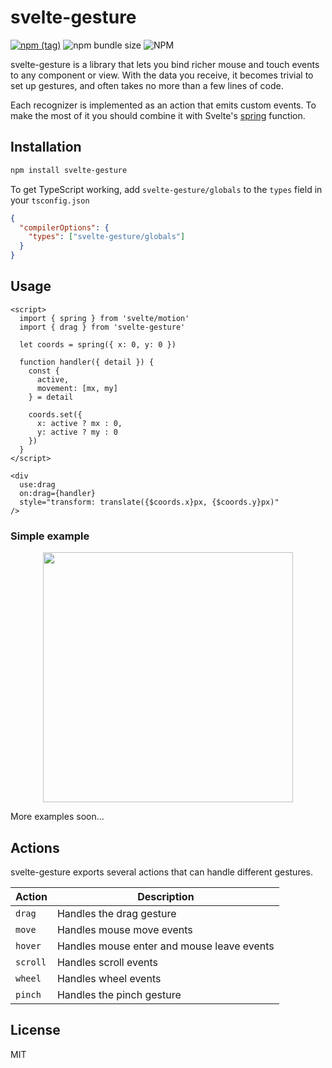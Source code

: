 # svelte-gesture

[![npm (tag)](https://img.shields.io/npm/v/svelte-gesture?style=flat&colorA=000000&colorB=000000)](https://www.npmjs.com/package/svelte-gesture) ![npm bundle size](https://img.shields.io/bundlephobia/minzip/svelte-gesture?style=flat&colorA=000000&colorB=000000) ![NPM](https://img.shields.io/npm/l/svelte-gesture?style=flat&colorA=000000&colorB=000000)

svelte-gesture is a library that lets you bind richer mouse and touch events to any component or view. With the data you receive, it becomes trivial to set up gestures, and often takes no more than a few lines of code.

Each recognizer is implemented as an action that emits custom events. To make the most of it you should combine it with Svelte's [spring](https://svelte.dev/tutorial/spring) function.

## Installation

```bash
npm install svelte-gesture
```

To get TypeScript working, add `svelte-gesture/globals` to the `types` field in your `tsconfig.json`

```json
{
  "compilerOptions": {
    "types": ["svelte-gesture/globals"]
  }
}
```

## Usage

```svelte
<script>
  import { spring } from 'svelte/motion'
  import { drag } from 'svelte-gesture'

  let coords = spring({ x: 0, y: 0 })

  function handler({ detail }) {
    const {
      active,
      movement: [mx, my]
    } = detail

    coords.set({
      x: active ? mx : 0,
      y: active ? my : 0
    })
  }
</script>

<div
  use:drag
  on:drag={handler}
  style="transform: translate({$coords.x}px, {$coords.y}px)"
/>
```

### Simple example

<p align="middle">
  <a href="https://stackblitz.com/edit/vitejs-vite-9squm1?file=src/App.svelte"><img src="https://i.imgur.com/7myz7Tt.gif" width="400"/></a>
</p>

More examples soon...

## Actions

svelte-gesture exports several actions that can handle different gestures.

| Action       | Description                                |
|--------------|--------------------------------------------|
| `drag`       | Handles the drag gesture                   |
| `move`       | Handles mouse move events                  |
| `hover`      | Handles mouse enter and mouse leave events |
| `scroll`     | Handles scroll events                      |
| `wheel`      | Handles wheel events                       |
| `pinch`      | Handles the pinch gesture                  |

## License

MIT
